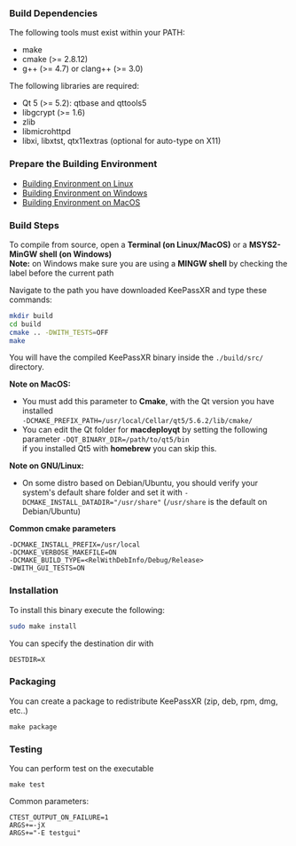 ### Build Dependencies

The following tools must exist within your PATH:

* make
* cmake (>= 2.8.12)
* g++ (>= 4.7) or clang++ (>= 3.0)

The following libraries are required:

* Qt 5 (>= 5.2): qtbase and qttools5
* libgcrypt (>= 1.6)
* zlib
* libmicrohttpd
* libxi, libxtst, qtx11extras (optional for auto-type on X11)

### Prepare the Building Environment

* [Building Environment on Linux](https://github.com/keepassxreboot/keepassx/wiki/Building-Environment-on-Linux)
* [Building Environment on Windows](https://github.com/keepassxreboot/keepassx/wiki/Building-Environment-on-Windows)
* [Building Environment on MacOS](https://github.com/keepassxreboot/keepassx/wiki/Building-Environment-on-MacOS)

### Build Steps

To compile from source, open a **Terminal (on Linux/MacOS)** or a **MSYS2-MinGW shell (on Windows)**<br/>
**Note:** on Windows make sure you are using a **MINGW shell** by checking the label before the current path 

Navigate to the path you have downloaded KeePassXR and type these commands:

```bash
mkdir build
cd build
cmake .. -DWITH_TESTS=OFF
make
```

You will have the compiled KeePassXR binary inside the `./build/src/` directory.


**Note on MacOS:** 
 - You must add this parameter to **Cmake**, with the Qt version you have installed<br/> `-DCMAKE_PREFIX_PATH=/usr/local/Cellar/qt5/5.6.2/lib/cmake/`
 - You can edit the Qt folder for **macdeployqt** by setting the following parameter `-DQT_BINARY_DIR=/path/to/qt5/bin` <br/>if you installed Qt5 with **homebrew** you can skip this.

**Note on GNU/Linux:**
 - On some distro based on Debian/Ubuntu, you should verify your system's default share folder and set it with `-DCMAKE_INSTALL_DATADIR="/usr/share"` (`/usr/share` is the default on Debian/Ubuntu)


**Common cmake parameters**
```
-DCMAKE_INSTALL_PREFIX=/usr/local
-DCMAKE_VERBOSE_MAKEFILE=ON
-DCMAKE_BUILD_TYPE=<RelWithDebInfo/Debug/Release>
-DWITH_GUI_TESTS=ON
```

### Installation

To install this binary execute the following:

```bash
sudo make install
```

You can specify the destination dir with
```
DESTDIR=X
```

### Packaging

You can create a package to redistribute KeePassXR (zip, deb, rpm, dmg, etc..)
```
make package
```

### Testing

You can perform test on the executable
```
make test
```

Common parameters:
```
CTEST_OUTPUT_ON_FAILURE=1
ARGS+=-jX
ARGS+="-E testgui"
```